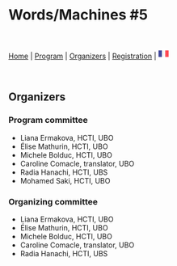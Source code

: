 # Words/Machines #5

<br>

[Home]() | [Program](program) | [Organizers](orga) | [Registration](registration) | [<img src="FR.png" width="20">](../fr/orga)

<br>

## Organizers

### Program committee
- Liana Ermakova, HCTI, UBO
- Élise Mathurin, HCTI, UBO
- Michele Bolduc, HCTI, UBO
- Caroline Comacle, translator, UBO
- Radia Hanachi, HCTI, UBS
- Mohamed Saki, HCTI, UBO

### Organizing committee
- Liana Ermakova, HCTI, UBO
- Élise Mathurin, HCTI, UBO
- Michele Bolduc, HCTI, UBO
- Caroline Comacle, translator, UBO
- Radia Hanachi, HCTI, UBS
